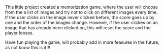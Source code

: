 This little project created a memorization game, where the user will choose from the a list of images and try not to click on different images every time. If the user clicks on the image never clicked before, the score goes up by one and the order of the images change. However, if the user clickes on an image that has already been clicked on, this will reset the score and the player looses. 

Have fun playing the game, will probably add in more feasures in the future, as not know this is it!!! 
